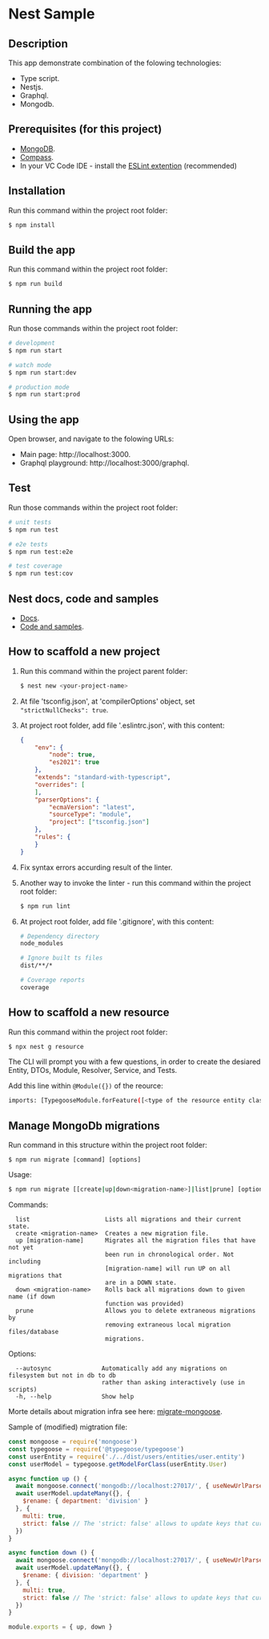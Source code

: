 # Nest Sample

## Description
This app demonstrate combination of the folowing technologies:
* Type script.
* Nestjs.
* Graphql.
* Mongodb.

## Prerequisites (for this project)
* [MongoDB](https://www.mongodb.com/docs/manual/tutorial/install-mongodb-on-os-x/).
* [Compass](https://www.mongodb.com/products/compass).
* In your VC Code IDE - install the [ESLint extention](https://marketplace.visualstudio.com/items?itemName=dbaeumer.vscode-eslint) (recommended)


## Installation
Run this command within the project root folder:
``` bash
$ npm install
```

## Build the app
Run this command within the project root folder:
``` bash
$ npm run build
```

## Running the app
Run those commands within the project root folder:
``` bash
# development
$ npm run start

# watch mode
$ npm run start:dev

# production mode
$ npm run start:prod
```

## Using the app
Open browser, and navigate to the folowing URLs:
* Main page: http://localhost:3000.
* Graphql playground: http://localhost:3000/graphql.

## Test
Run those commands within the project root folder:
```bash
# unit tests
$ npm run test

# e2e tests
$ npm run test:e2e

# test coverage
$ npm run test:cov
```

## Nest docs, code and samples
* [Docs](https://docs.nestjs.com).
* [Code and samples](https://github.com/nestjs/nest).

## How to scaffold a new project
1. Run this command within the project parent folder:
    ``` bash
    $ nest new <your-project-name>
    ```
2. At file 'tsconfig.json', at 'compilerOptions' object, set `"strictNullChecks": true`.
3. At project root folder, add file '.eslintrc.json', with this content:
    ``` json
    {
        "env": {
            "node": true,
            "es2021": true
        },
        "extends": "standard-with-typescript",
        "overrides": [
        ],
        "parserOptions": {
            "ecmaVersion": "latest",
            "sourceType": "module",
            "project": ["tsconfig.json"]
        },
        "rules": {
        }
    }
    ```

4. Fix syntax errors accurding result of the linter.
5. Another way to invoke the linter - run this command within the project root folder:
    ``` bash
    $ npm run lint
    ```
6. At project root folder, add file '.gitignore', with this content:
    ``` bash
    # Dependency directory
    node_modules

    # Ignore built ts files
    dist/**/*

    # Coverage reports
    coverage
    ```

## How to scaffold a new resource
Run this command within the project root folder:
``` bash
$ npx nest g resource
```
The CLI will prompt you with a few questions, in order to create the desiared Entity, DTOs, Module, Resolver, Service, and Tests.

Add this line within `@Module({})` of the reource:
``` bash
imports: [TypegooseModule.forFeature([<type of the resource entity class>])],
```

## Manage MongoDb migrations
Run command in this structure within the project root folder:
```
$ npm run migrate [command] [options]
```
Usage:
``` bash
$ npm run migrate [[create|up|down<migration-name>]|list|prune] [optional options]
```
Commands:
```
  list                     Lists all migrations and their current state.
  create <migration-name>  Creates a new migration file.
  up [migration-name]      Migrates all the migration files that have not yet
                           been run in chronological order. Not including
                           [migration-name] will run UP on all migrations that
                           are in a DOWN state.
  down <migration-name>    Rolls back all migrations down to given name (if down
                           function was provided)
  prune                    Allows you to delete extraneous migrations by
                           removing extraneous local migration files/database
                           migrations.
```

Options:
```
  --autosync              Automatically add any migrations on filesystem but not in db to db
                          rather than asking interactively (use in scripts)
  -h, --help              Show help
```

Morte details about migration infra see here: [migrate-mongoose](https://www.npmjs.com/package/migrate-mongoose?activeTab=readme).

Sample of (modified) migtration file:
``` javascript
const mongoose = require('mongoose')
const typegoose = require('@typegoose/typegoose')
const userEntity = require('./../dist/users/entities/user.entity')
const userModel = typegoose.getModelForClass(userEntity.User)

async function up () {
  await mongoose.connect('mongodb://localhost:27017/', { useNewUrlParser: true, useUnifiedTopology: true, dbName: 'test' })
  await userModel.updateMany({}, {
    $rename: { department: 'division' }
  }, {
    multi: true,
    strict: false // The 'strict: false' allows to update keys that currently not exist in the entity class.
  })
}

async function down () {
  await mongoose.connect('mongodb://localhost:27017/', { useNewUrlParser: true, useUnifiedTopology: true, dbName: 'test' })
  await userModel.updateMany({}, {
    $rename: { division: 'department' }
  }, {
    multi: true,
    strict: false // The 'strict: false' allows to update keys that currently not exist in the entity class.
  })
}

module.exports = { up, down }
 ``` 